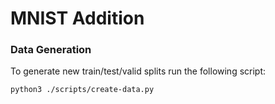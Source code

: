 # MNIST Addition

### Data Generation
To generate new train/test/valid splits run the following script:
 ```
 python3 ./scripts/create-data.py
 ```
